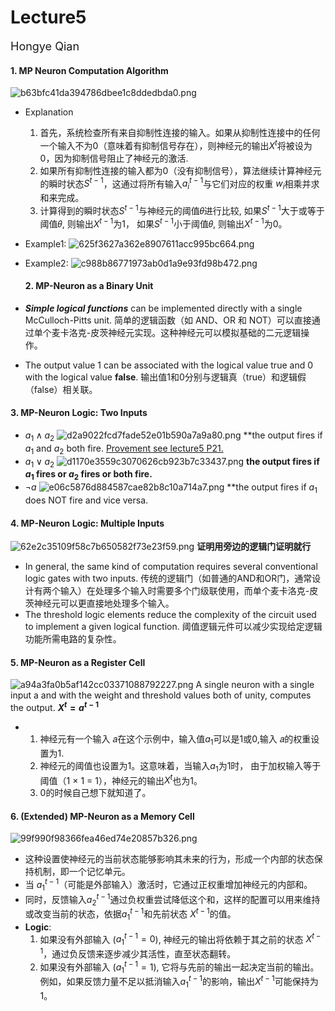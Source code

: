 # Lecture5
<font size="4">Hongye Qian</font> 

#### 1. MP Neuron Computation Algorithm
![b63bfc41da394786dbee1c8ddedbda0.png](https://s2.loli.net/2024/10/23/AUpBucFNdxHEZQ9.png)

- Explanation
  1. 首先，系统检查所有来自抑制性连接的输入。如果从抑制性连接中的任何一个输入不为0（意味着有抑制信号存在），则神经元的输出$X^t$将被设为0，因为抑制信号阻止了神经元的激活.
  2. 如果所有抑制性连接的输入都为0（没有抑制信号），算法继续计算神经元的瞬时状态$S^{t-1}$，这通过将所有输入$a_i^{t-1}$与它们对应的权重 $w_i$相乘并求和来完成。
  3. 计算得到的瞬时状态$S^{t-1}$与神经元的阈值𝜃进行比较,
   如果$S^{t-1}$大于或等于阈值𝜃, 则输出$X^{t-1}$为1，
   如果$S^{t-1}$小于阈值𝜃, 则输出$X^{t-1}$为0。

- Example1:
  ![625f3627a362e8907611acc995bc664.png](https://s2.loli.net/2024/10/23/rsg2udnxoINVtPq.png)

- Example2:
  ![c988b86771973ab0d1a9e93fd98b472.png](https://s2.loli.net/2024/10/23/7fAiKnuoXqNvtWD.png)

  #### 2. MP-Neuron as a Binary Unit
- ***Simple logical functions*** can be implemented directly with a single McCulloch-Pitts unit. 简单的逻辑函数（如 AND、OR 和 NOT）可以直接通过单个麦卡洛克-皮茨神经元实现。这种神经元可以模拟基础的二元逻辑操作。
-  The output value 1 can be associated with the logical value true and 0 with the logical value **false**. 输出值1和0分别与逻辑真（true）和逻辑假（false）相关联。

#### 3. MP-Neuron Logic: Two Inputs
- $a_1 \land a_2$
  ![d2a9022fcd7fade52e01b590a7a9a80.png](https://s2.loli.net/2024/10/23/DTf4YVX8IFCmWJq.png)
  **the output fires if $a_1$ and $a_2$ both fire.
<u>Provement see lecture5 P21. </u>
- $a_1 \lor a_2$
![d1170e3559c3070626cb923b7c33437.png](https://s2.loli.net/2024/10/23/U5e8rvEuI1WaO7g.png)
**the output fires if $a_1$ fires or $a_2$ fires or both fire.**
- $\neg a$
![e06c5876d884587cae82b8c10a714a7.png](https://s2.loli.net/2024/10/23/ZJ7SI6upnktRHWF.png)
**the output fires if $a_1$ does NOT fire and vice versa.

#### 4. MP-Neuron Logic: Multiple Inputs
![62e2c35109f58c7b650582f73e23f59.png](https://s2.loli.net/2024/10/23/l6nyTmrBfg4Fvkw.png)
**证明用旁边的逻辑门证明就行**
- In general, the same kind of computation requires several conventional logic gates with two inputs. 传统的逻辑门（如普通的AND和OR门，通常设计有两个输入）在处理多个输入时需要多个门级联使用，而单个麦卡洛克-皮茨神经元可以更直接地处理多个输入。
- The threshold logic elements reduce the complexity of the circuit used to implement a given logical function. 阈值逻辑元件可以减少实现给定逻辑功能所需电路的复杂性。

#### 5. MP-Neuron as a Register Cell
![a94a3fa0b5af142cc03371088792227.png](https://s2.loli.net/2024/10/23/gtEiZvHP3pQmL4I.png)
A single neuron with a single input a and with the weight 
and threshold values both of unity, computes the output.
**$X^t= a^{t-1}$**
- 1. 神经元有一个输入 𝑎在这个示例中，输入值$a_1$可以是1或0,输入 𝑎的权重设置为1.
  2. 神经元的阈值也设置为1。这意味着，当输入$a_1$为1时， 由于加权输入等于阈值（1 × 1 = 1），神经元的输出$X^t$也为1。
  3. 0的时候自己想下就知道了。


#### 6. (Extended) MP-Neuron as a Memory Cell
![99f990f98366fea46ed74e20857b326.png](https://s2.loli.net/2024/10/23/2qX45swvHPjZ6ug.png)
- 这种设置使神经元的当前状态能够影响其未来的行为，形成一个内部的状态保持机制，即一个记忆单元。
- 当 $a_1^{t-1}$（可能是外部输入）激活时，它通过正权重增加神经元的内部和。
- 同时，反馈输入$a_2^{t-1}$通过负权重尝试降低这个和，这样的配置可以用来维持或改变当前的状态，依据$a_1^{t-1}$和先前状态 $X^{t-1}$的值。
- **Logic**:
  1. 如果没有外部输入 ($a_1^{t-1}=0$), 神经元的输出将依赖于其之前的状态 $X^{t-1}$，通过负反馈来逐步减少其活性，直至状态翻转。
  2. 如果没有外部输入 ($a_1^{t-1}=1$), 它将与先前的输出一起决定当前的输出。例如，如果反馈力量不足以抵消输入$a_1^{t-1}$的影响，输出$X^{t-1}$可能保持为1。





